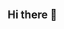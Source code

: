 ## Hi there 👋
<a href="https://www.linkedin.com/in/earl-white-0579a1268"/>
<!--
**Eazyeltrey/Eazyeltrey** is a ✨ _special_ ✨ repository because its `README.md` (this file) appears on your GitHub profile.

# 👋 Hi & welcome, I'm L White!

🔧 **Aspiring IT Professional | Cybersecurity & Cloud Student | Military Veteran**

I'm currently studying **Cloud Computing** and **Cybersecurity** while also preparing for the **CompTIA Network+ N10-009** certification. I bring over 10 years of leadership and technical experience from the U.S. Air Force, where I worked extensively in aircraft maintenance, fitness training, and IT asset management. I’m passionate about learning Python and growing in the fields of networking, security, and cloud infrastructure.

---

## 🔍 About Me

- 🎓 **Bachelor's Degrees (in progress)**:  
  - Cybersecurity (April 2025)  
  - Cloud Computing (August 2025)  
  - Associate’s in Computer Science (March 2024)

- 💼 ** Experience**:  
  - Laptop Refresher Technician
  - Empower Information Systems – IT Intern  
  - Diversity Technology – Helpdesk Intern
  

- ⚙️ **Past Roles in the U.S. Air Force**:  
  - IT Equipment Custodian (ITEC) Program Manager  
  - Section Lead, Aircraft Maintenance Craftsman  
  - Resilience Training Facilitator (1000+ personnel trained)

- 📍 Location: Hampton, Virginia  
- 📜 **Security+ Certified | Network+ (in progress)**  
- 💬 Ask me about: transitioning into IT, cybersecurity, or cloud careers from military service

---

## 🚀 Skills & Technologies

- 🔐 **Cybersecurity & Networking**  
  - Security+ Certified  
  - Network+ Candidate (Exam July 2025)  
  - Experience with firewalls, ethical hacking labs, Active Directory, and AWS labs

- 💻 **Operating Systems**  
  - Windows (7–11), Linux, Unix, macOS  
  - CLI Experience: Bash, PowerShell

- 🛠 **Software & Tools**  
  - Microsoft 365: Word, Excel, PowerPoint  
  - Ticketing Systems: EITaaS  
  - IMIS/IETM DoD-compliant systems  
  - Basic knowledge of Python, C+, and scripting

- 👨‍🏫 **Leadership & Communication**  
  - Team Lead & Supervisor (7+ years)  
  - Briefing, Reporting, and Professional Comms  
  - Mental Health First Aid & Resilience Training

---

## 📈 Current Goals

- 🧠 Master **Python** for scripting and automation  
- 📚 Pass the **CompTIA Network+ N10-009** exam  
- ☁️ Gain hands-on experience with **AWS**, Linux, and system administration  
- 👨‍💻 Contribute to beginner-friendly open source projects  
- 🛠 Build and share labs/projects that reflect my journey from military aviation to IT

---

## 🔗 Connect with Me @

- 🔗 LinkedIn: [linkedin.com/in/earl-white-0579a1268](https://www.linkedin.com/in/earl-white-0579a1268)  
- 🌍 Location: Hampton, Virginia

---

> "Leadership, discipline, and continuous growth — values I carry from the military into every line of code I write."

Thanks for stopping by!
 -->

